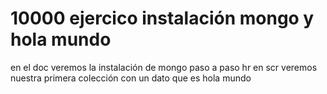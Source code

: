# 10000 ejercico instalación mongo y hola mundo
en el doc veremos la instalación de mongo paso a paso
hr
en scr veremos nuestra primera colección con un dato que es hola mundo

